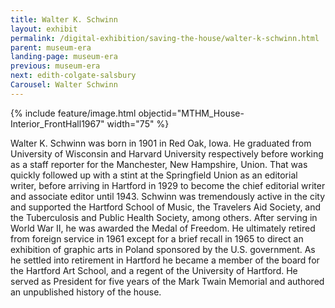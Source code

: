 ```yaml
---
title: Walter K. Schwinn
layout: exhibit
permalink: /digital-exhibition/saving-the-house/walter-k-schwinn.html
parent: museum-era
landing-page: museum-era
previous: museum-era
next: edith-colgate-salsbury
Carousel: Walter Schwinn
---
```


{% include feature/image.html objectid="MTHM_House-Interior_FrontHall1967" width="75" %}

Walter K. Schwinn was born in 1901 in Red Oak, Iowa. He graduated from University of Wisconsin and Harvard University respectively before working as a staff reporter for the Manchester, New Hampshire, Union. That was quickly followed up with a stint at the Springfield Union as an editorial writer, before arriving in Hartford in 1929 to become the chief editorial writer and associate editor until 1943. Schwinn was tremendously active in the city and supported the Hartford School of Music, the Travelers Aid Society, and the Tuberculosis and Public Health Society, among others. After serving in World War II, he was awarded the Medal of Freedom. He ultimately retired from foreign service in 1961 except for a brief recall in 1965 to direct an exhibition of graphic arts in Poland sponsored by the U.S. government. As he settled into retirement in Hartford he became a member of the board for the Hartford Art School, and a regent of the University of Hartford. He served as President for five years of the Mark Twain Memorial and authored an unpublished history of the house.
